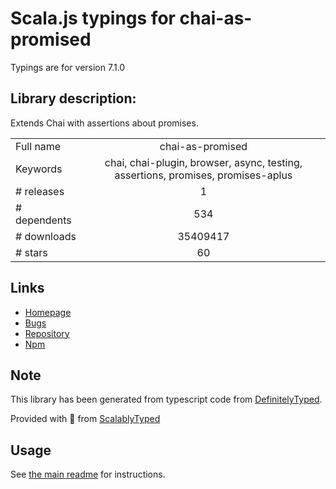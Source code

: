 
# Scala.js typings for chai-as-promised

Typings are for version 7.1.0

## Library description:
Extends Chai with assertions about promises.

|                    |                 |
| ------------------ | :-------------: |
| Full name          | chai-as-promised |
| Keywords           | chai, chai-plugin, browser, async, testing, assertions, promises, promises-aplus |
| # releases         | 1 |
| # dependents       | 534 |
| # downloads        | 35409417 |
| # stars            | 60 |

## Links
- [Homepage](https://github.com/domenic/chai-as-promised#readme)
- [Bugs](https://github.com/domenic/chai-as-promised/issues)
- [Repository](https://github.com/domenic/chai-as-promised)
- [Npm](https://www.npmjs.com/package/chai-as-promised)
    


## Note
This library has been generated from typescript code from [DefinitelyTyped](https://definitelytyped.org).

Provided with :purple_heart: from [ScalablyTyped](https://github.com/oyvindberg/ScalablyTyped)

## Usage
See [the main readme](../../readme.md) for instructions.


